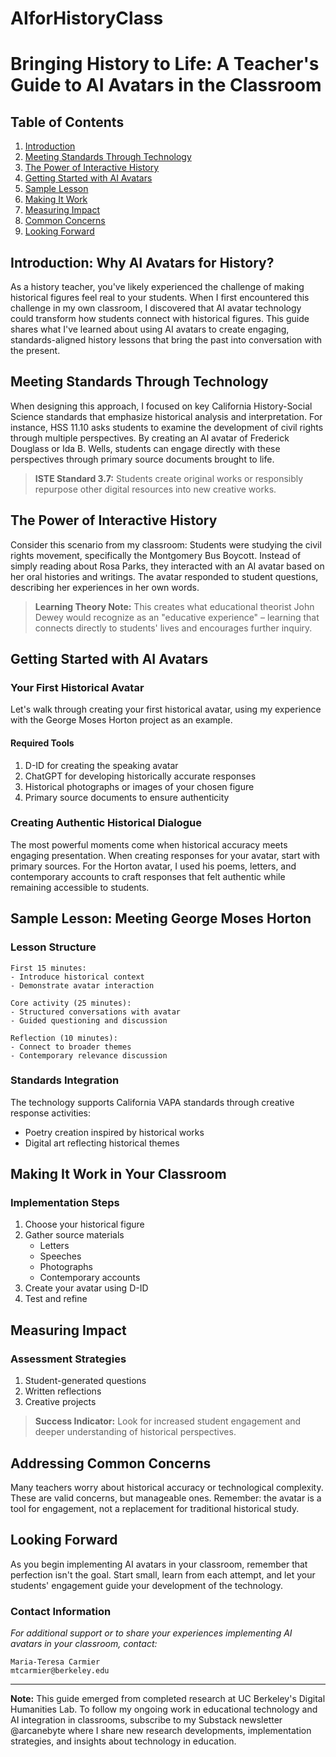# AIforHistoryClass

# Bringing History to Life: A Teacher's Guide to AI Avatars in the Classroom

## Table of Contents
1. [Introduction](#introduction-why-ai-avatars-for-history)
2. [Meeting Standards Through Technology](#meeting-standards-through-technology)
3. [The Power of Interactive History](#the-power-of-interactive-history)
4. [Getting Started with AI Avatars](#getting-started-with-ai-avatars)
5. [Sample Lesson](#sample-lesson-meeting-george-moses-horton)
6. [Making It Work](#making-it-work-in-your-classroom)
7. [Measuring Impact](#measuring-impact)
8. [Common Concerns](#addressing-common-concerns)
9. [Looking Forward](#looking-forward)

## Introduction: Why AI Avatars for History?

As a history teacher, you've likely experienced the challenge of making historical figures feel real to your students. When I first encountered this challenge in my own classroom, I discovered that AI avatar technology could transform how students connect with historical figures. This guide shares what I've learned about using AI avatars to create engaging, standards-aligned history lessons that bring the past into conversation with the present.

## Meeting Standards Through Technology

When designing this approach, I focused on key California History-Social Science standards that emphasize historical analysis and interpretation. For instance, HSS 11.10 asks students to examine the development of civil rights through multiple perspectives. By creating an AI avatar of Frederick Douglass or Ida B. Wells, students can engage directly with these perspectives through primary source documents brought to life.

> **ISTE Standard 3.7:** Students create original works or responsibly repurpose other digital resources into new creative works.

## The Power of Interactive History

Consider this scenario from my classroom: Students were studying the civil rights movement, specifically the Montgomery Bus Boycott. Instead of simply reading about Rosa Parks, they interacted with an AI avatar based on her oral histories and writings. The avatar responded to student questions, describing her experiences in her own words.

> **Learning Theory Note:** This creates what educational theorist John Dewey would recognize as an "educative experience" – learning that connects directly to students' lives and encourages further inquiry.

## Getting Started with AI Avatars

### Your First Historical Avatar

Let's walk through creating your first historical avatar, using my experience with the George Moses Horton project as an example.

#### Required Tools
1. D-ID for creating the speaking avatar
2. ChatGPT for developing historically accurate responses
3. Historical photographs or images of your chosen figure
4. Primary source documents to ensure authenticity

### Creating Authentic Historical Dialogue

The most powerful moments come when historical accuracy meets engaging presentation. When creating responses for your avatar, start with primary sources. For the Horton avatar, I used his poems, letters, and contemporary accounts to craft responses that felt authentic while remaining accessible to students.

## Sample Lesson: Meeting George Moses Horton

### Lesson Structure
```plaintext
First 15 minutes:
- Introduce historical context
- Demonstrate avatar interaction

Core activity (25 minutes):
- Structured conversations with avatar
- Guided questioning and discussion

Reflection (10 minutes):
- Connect to broader themes
- Contemporary relevance discussion
```

### Standards Integration
The technology supports California VAPA standards through creative response activities:
- Poetry creation inspired by historical works
- Digital art reflecting historical themes

## Making It Work in Your Classroom

### Implementation Steps
1. Choose your historical figure
2. Gather source materials
   - Letters
   - Speeches
   - Photographs
   - Contemporary accounts
3. Create your avatar using D-ID
4. Test and refine

## Measuring Impact

### Assessment Strategies
1. Student-generated questions
2. Written reflections
3. Creative projects

> **Success Indicator:** Look for increased student engagement and deeper understanding of historical perspectives.

## Addressing Common Concerns

Many teachers worry about historical accuracy or technological complexity. These are valid concerns, but manageable ones. Remember: the avatar is a tool for engagement, not a replacement for traditional historical study.

## Looking Forward

As you begin implementing AI avatars in your classroom, remember that perfection isn't the goal. Start small, learn from each attempt, and let your students' engagement guide your development of the technology.

### Contact Information
*For additional support or to share your experiences implementing AI avatars in your classroom, contact:*

```plaintext
Maria-Teresa Carmier
mtcarmier@berkeley.edu
```

---

**Note:** This guide emerged from completed research at UC Berkeley's Digital Humanities Lab. To follow my ongoing work in educational technology and AI integration in classrooms, subscribe to my Substack newsletter @arcanebyte where I share new research developments, implementation strategies, and insights about technology in education.
